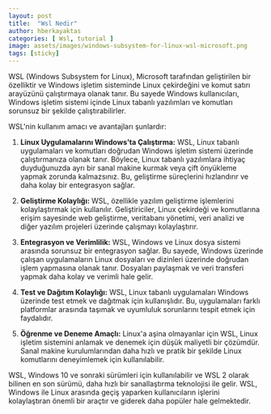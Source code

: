 ```yaml
---
layout: post
title:  "Wsl Nedir"
author: hberkayaktas
categories: [ Wsl, tutorial ]
image: assets/images/windows-subsystem-for-linux-wsl-microsoft.png
tags: [sticky]
---
```

WSL (Windows Subsystem for Linux), Microsoft tarafından geliştirilen bir özelliktir ve Windows işletim sisteminde Linux çekirdeğini ve komut satırı arayüzünü çalıştırmaya olanak tanır. Bu sayede Windows kullanıcıları, Windows işletim sistemi içinde Linux tabanlı yazılımları ve komutları sorunsuz bir şekilde çalıştırabilirler.

WSL'nin kullanım amacı ve avantajları şunlardır:

1. **Linux Uygulamalarını Windows'ta Çalıştırma:** WSL, Linux tabanlı uygulamaları ve komutları doğrudan Windows işletim sistemi üzerinde çalıştırmanıza olanak tanır. Böylece, Linux tabanlı yazılımlara ihtiyaç duyduğunuzda ayrı bir sanal makine kurmak veya çift önyükleme yapmak zorunda kalmazsınız. Bu, geliştirme süreçlerini hızlandırır ve daha kolay bir entegrasyon sağlar.

2. **Geliştirme Kolaylığı:** WSL, özellikle yazılım geliştirme işlemlerini kolaylaştırmak için kullanılır. Geliştiriciler, Linux çekirdeği ve komutlarına erişim sayesinde web geliştirme, veritabanı yönetimi, veri analizi ve diğer yazılım projeleri üzerinde çalışmayı kolaylaştırır.

3. **Entegrasyon ve Verimlilik:** WSL, Windows ve Linux dosya sistemi arasında sorunsuz bir entegrasyon sağlar. Bu sayede, Windows üzerinde çalışan uygulamaların Linux dosyaları ve dizinleri üzerinde doğrudan işlem yapmasına olanak tanır. Dosyaları paylaşmak ve veri transferi yapmak daha kolay ve verimli hale gelir.

4. **Test ve Dağıtım Kolaylığı:** WSL, Linux tabanlı uygulamaları Windows üzerinde test etmek ve dağıtmak için kullanışlıdır. Bu, uygulamaları farklı platformlar arasında taşımak ve uyumluluk sorunlarını tespit etmek için faydalıdır.

5. **Öğrenme ve Deneme Amaçlı:** Linux'a aşina olmayanlar için WSL, Linux işletim sistemini anlamak ve denemek için düşük maliyetli bir çözümdür. Sanal makine kurulumlarından daha hızlı ve pratik bir şekilde Linux komutlarını deneyimlemek için kullanılabilir.

WSL, Windows 10 ve sonraki sürümleri için kullanılabilir ve WSL 2 olarak bilinen en son sürümü, daha hızlı bir sanallaştırma teknolojisi ile gelir. WSL, Windows ile Linux arasında geçiş yaparken kullanıcıların işlerini kolaylaştıran önemli bir araçtır ve giderek daha popüler hale gelmektedir.